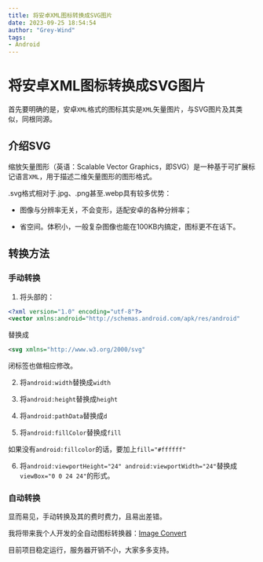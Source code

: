 ```yaml
---
title: 将安卓XML图标转换成SVG图片
date: 2023-09-25 18:54:54
author: "Grey-Wind"
tags:
- Android
---
```


# 将安卓XML图标转换成SVG图片

首先要明确的是，安卓`XML`格式的图标其实是`XML`矢量图片，与SVG图片及其类似，同根同源。

## 介绍SVG
缩放矢量图形（英语：Scalable Vector Graphics，即SVG）是一种基于可扩展标记语言`XML`，用于描述二维矢量图形的图形格式。

.svg格式相对于.jpg、.png甚至.webp具有较多优势：

- 图像与分辨率无关，不会变形，适配安卓的各种分辨率；

- 省空间。体积小，一般复杂图像也能在100KB内搞定，图标更不在话下。

## 转换方法
### 手动转换
1. 将头部的：

```xml
<?xml version="1.0" encoding="utf-8"?>
<vector xmlns:android="http://schemas.android.com/apk/res/android"
```

替换成

```xml
<svg xmlns="http://www.w3.org/2000/svg"
```

闭标签也做相应修改。

2. 将`android:width`替换成`width`

3. 将`android:height`替换成`height`

4. 将`android:pathData`替换成`d`

5. 将`android:fillColor`替换成`fill`

如果没有`android:fillcolor`的话，要加上`fill="#ffffff"`

6. 将`android:viewportHeight="24" android:viewportWidth="24"`替换成`viewBox="0 0 24 24"`的形式。

### 自动转换

显而易见，手动转换及其的费时费力，且易出差错。

我将带来我个人开发的全自动图标转换器：[Image Convert](https://qingyi-studio.gitee.io/imageconvert)

目前项目稳定运行，服务器开销不小，大家多多支持。
